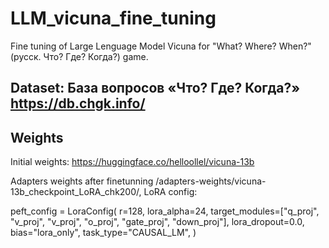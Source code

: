 # LLM_vicuna_fine_tuning
Fine tuning of Large Lenguage Model Vicuna for "What? Where? When?" (русск. Что? Где? Когда?) game.

## Dataset: База вопросов «Что? Где? Когда?» https://db.chgk.info/

## Weights
Initial weights: https://huggingface.co/helloollel/vicuna-13b

Adapters weights after finetunning /adapters-weights/vicuna-13b_checkpoint_LoRA_chk200/, LoRA config:

peft_config = LoraConfig(
    r=128,
    lora_alpha=24,
    target_modules=["q_proj", "v_proj", "v_proj", "o_proj", "gate_proj", "down_proj"],
    lora_dropout=0.0,
    bias="lora_only",
    task_type="CAUSAL_LM",
)
